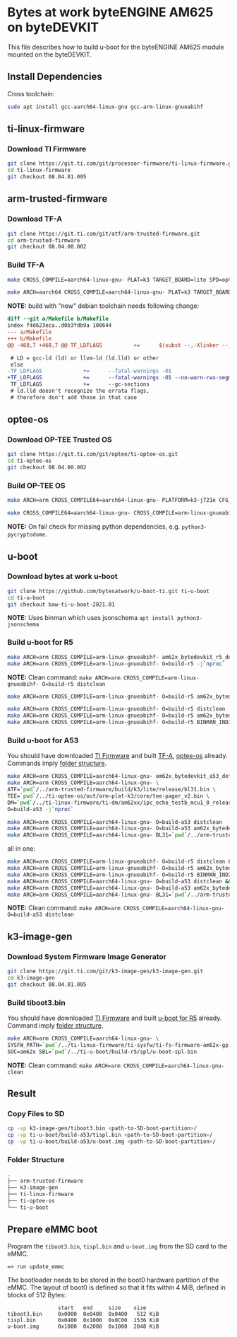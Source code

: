 # Bytes at work byteENGINE AM625 on byteDEVKIT

This file describes how to build u-boot for the byteENGINE AM625 module mounted
on the byteDEVKIT.

## Install Dependencies

Cross toolchain:

```bash
sudo apt install gcc-aarch64-linux-gnu gcc-arm-linux-gnueabihf
```

## ti-linux-firmware

### Download TI Firmware

```bash
git clone https://git.ti.com/git/processor-firmware/ti-linux-firmware.git
cd ti-linux-firmware
git checkout 08.04.01.005
```

## arm-trusted-firmware

### Download TF-A

```bash
git clone https://git.ti.com/git/atf/arm-trusted-firmware.git
cd arm-trusted-firmware
git checkout 08.04.00.002
```

### Build TF-A

```bash
make CROSS_COMPILE=aarch64-linux-gnu- PLAT=k3 TARGET_BOARD=lite SPD=opteed all
```

```bash
make ARCH=aarch64 CROSS_COMPILE=aarch64-linux-gnu- PLAT=k3 TARGET_BOARD=lite SPD=opteed K3_PM_SYSTEM_SUSPEND=1
```

**NOTE:** build with "new" debian toolchain needs following change:

```diff
diff --git a/Makefile b/Makefile
index f4d623eca..d0b3fdb9a 100644
--- a/Makefile
+++ b/Makefile
@@ -468,7 +468,7 @@ TF_LDFLAGS          +=      $(subst --,-Xlinker --,$(TF_LDFLAGS_$(ARCH)))

 # LD = gcc-ld (ld) or llvm-ld (ld.lld) or other
 else
-TF_LDFLAGS             +=      --fatal-warnings -O1
+TF_LDFLAGS             +=      --fatal-warnings -O1 --no-warn-rwx-segments
 TF_LDFLAGS             +=      --gc-sections
 # ld.lld doesn't recognize the errata flags,
 # therefore don't add those in that case
```

## optee-os

### Download OP-TEE Trusted OS

```bash
git clone https://git.ti.com/git/optee/ti-optee-os.git
cd ti-optee-os
git checkout 08.04.00.002
```

### Build OP-TEE OS

```bash
make ARCH=arm CROSS_COMPILE64=aarch64-linux-gnu- PLATFORM=k3-j721e CFG_ARM64_core=y all
```

```bash
make CROSS_COMPILE64=aarch64-linux-gnu- CROSS_COMPILE=arm-linux-gnueabihf- PLATFORM=k3-am62x CFG_ARM64_core=y
```

**NOTE:** On fail check for missing python dependencies, e.g. `python3-pycryptodome`.

## u-boot

### Download bytes at work u-boot

```bash
git clone https://github.com/bytesatwork/u-boot-ti.git ti-u-boot
cd ti-u-boot
git checkout baw-ti-u-boot-2021.01
```

**NOTE:** Uses binman which uses jsonschema `apt install python3-jsonschema`

### Build u-boot for R5

```bash
make ARCH=arm CROSS_COMPILE=arm-linux-gnueabihf- am62x_bytedevkit_r5_defconfig O=build-r5
make ARCH=arm CROSS_COMPILE=arm-linux-gnueabihf- O=build-r5 -j`nproc`
```

**NOTE:** Clean command: `make ARCH=arm CROSS_COMPILE=arm-linux-gnueabihf- O=build-r5 distclean`

```bash
make ARCH=arm CROSS_COMPILE=arm-linux-gnueabihf- O=build-r5 am62x_bytedevkit_r5_defconfig
```

```bash
make ARCH=arm CROSS_COMPILE=arm-linux-gnueabihf- O=build-r5 distclean
make ARCH=arm CROSS_COMPILE=arm-linux-gnueabihf- O=build-r5 am62x_bytedevkit_r5_defconfig
make ARCH=arm CROSS_COMPILE=arm-linux-gnueabihf- O=build-r5 BINMAN_INDIRS=`pwd`/../ti-linux-firmware -j `nproc`
```

### Build u-boot for A53

You should have downloaded [TI Firmware](#download-ti-firmware) and built
[TF-A](#build-tf-a), [optee-os](#build-op-tee-os) already.
Commands imply [folder structure](#folder-structure).

```bash
make ARCH=arm CROSS_COMPILE=aarch64-linux-gnu- am62x_bytedevkit_a53_defconfig O=build-a53
make ARCH=arm CROSS_COMPILE=aarch64-linux-gnu- \
ATF=`pwd`/../arm-trusted-firmware/build/k3/lite/release/bl31.bin \
TEE=`pwd`/../ti-optee-os/out/arm-plat-k3/core/tee-pager_v2.bin \
DM=`pwd`/../ti-linux-firmware/ti-dm/am62xx/ipc_echo_testb_mcu1_0_release_strip.xer5f \
O=build-a53 -j`nproc`
```

```bash
make ARCH=arm CROSS_COMPILE=aarch64-linux-gnu- O=build-a53 distclean
make ARCH=arm CROSS_COMPILE=aarch64-linux-gnu- O=build-a53 am62x_bytedevkit_a53_defconfig
make ARCH=arm CROSS_COMPILE=aarch64-linux-gnu- BL31=`pwd`/../arm-trusted-firmware/build/k3/lite/release/bl31.bin TEE=`pwd`/../ti-optee-os/out/arm-plat-k3/core/tee-pager_v2.bin O=build-a53 BINMAN_INDIRS=`pwd`/../ti-linux-firmware -j `nproc`
```

all in one:

```bash
make ARCH=arm CROSS_COMPILE=arm-linux-gnueabihf- O=build-r5 distclean && \
make ARCH=arm CROSS_COMPILE=arm-linux-gnueabihf- O=build-r5 am62x_bytedevkit_r5_defconfig && \
make ARCH=arm CROSS_COMPILE=arm-linux-gnueabihf- O=build-r5 BINMAN_INDIRS=`pwd`/../ti-linux-firmware -j `nproc` && \
make ARCH=arm CROSS_COMPILE=aarch64-linux-gnu- O=build-a53 distclean && \
make ARCH=arm CROSS_COMPILE=aarch64-linux-gnu- O=build-a53 am62x_bytedevkit_a53_defconfig && \
make ARCH=arm CROSS_COMPILE=aarch64-linux-gnu- BL31=`pwd`/../arm-trusted-firmware/build/k3/lite/release/bl31.bin TEE=`pwd`/../ti-optee-os/out/arm-plat-k3/core/tee-pager_v2.bin O=build-a53 BINMAN_INDIRS=`pwd`/../ti-linux-firmware -j `nproc`
```

**NOTE:** Clean command: `make ARCH=arm CROSS_COMPILE=aarch64-linux-gnu- O=build-a53 distclean`

## k3-image-gen

### Download System Firmware Image Generator

```bash
git clone https://git.ti.com/git/k3-image-gen/k3-image-gen.git
cd k3-image-gen
git checkout 08.04.01.005
```

### Build tiboot3.bin

You should have downloaded [TI Firmware](#download-ti-firmware) and built
[u-boot for R5](#build-u-boot-for-r5) already.
Command imply [folder structure](#folder-structure).

```bash
make ARCH=arm CROSS_COMPILE=aarch64-linux-gnu- \
SYSFW_PATH=`pwd`/../ti-linux-firmware/ti-sysfw/ti-fs-firmware-am62x-gp.bin \
SOC=am62x SBL=`pwd`/../ti-u-boot/build-r5/spl/u-boot-spl.bin
```

**NOTE:** Clean command: `make ARCH=arm CROSS_COMPILE=aarch64-linux-gnu- clean`

## Result

### Copy Files to SD

```bash
cp -vp k3-image-gen/tiboot3.bin <path-to-SD-boot-partition>/
cp -vp ti-u-boot/build-a53/tispl.bin <path-to-SD-boot-partition>/
cp -vp ti-u-boot/build-a53/u-boot.img <path-to-SD-boot-partition>/
```

### Folder Structure

```txt
.
├── arm-trusted-firmware
├── k3-image-gen
├── ti-linux-firmware
├── ti-optee-os
└── ti-u-boot
```

## Prepare eMMC boot

Program the `tiboot3.bin`, `tispl.bin` and `u-boot.img` from the SD card to the
eMMC.

```log
=> run update_emmc
```

The bootloader needs to be stored in the boot0 hardware partition of the eMMC.
The layout of boot0 is defined so that it fits within 4 MiB, defined in blocks
of 512 Bytes:
```
                start   end     size    size
tiboot3.bin     0x0000  0x0400  0x0400   512 KiB
tispl.bin       0x0400  0x1000  0x0C00  1536 KiB
u-boot.img      0x1000  0x2000  0x1000  2048 KiB
```

